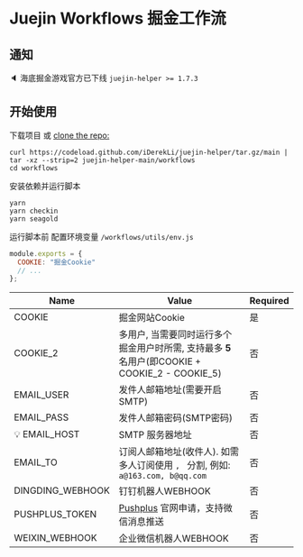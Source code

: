 # Juejin Workflows 掘金工作流

## 通知
🔈 海底掘金游戏官方已下线 `juejin-helper >= 1.7.3`

## 开始使用

下载项目 或 [ clone the repo:](https://github.com/iDerekLi/juejin-helper)
```shell
curl https://codeload.github.com/iDerekLi/juejin-helper/tar.gz/main | tar -xz --strip=2 juejin-helper-main/workflows
cd workflows
```

安装依赖并运行脚本
```shell
yarn
yarn checkin
yarn seagold
```

运行脚本前 配置环境变量 `/workflows/utils/env.js`

```javascript
module.exports = {
  COOKIE: "掘金Cookie"
  // ...
};
```

| Name | Value | Required |
| --- | --- | --- |
| COOKIE | 掘金网站Cookie  | 是 |
| COOKIE_2 | 多用户, 当需要同时运行多个掘金用户时所需, 支持最多 **5** 名用户(即COOKIE + COOKIE_2 - COOKIE_5)  | 否 |
| EMAIL_USER | 发件人邮箱地址(需要开启 SMTP) | 否 |
| EMAIL_PASS | 发件人邮箱密码(SMTP密码) | 否 |
| 💡 EMAIL_HOST | SMTP 服务器地址 | 否 |
| EMAIL_TO | 订阅人邮箱地址(收件人). 如需多人订阅使用 `, ` 分割, 例如: `a@163.com, b@qq.com` | 否 |
| DINGDING_WEBHOOK | 钉钉机器人WEBHOOK | 否 |
| PUSHPLUS_TOKEN | [Pushplus](http://www.pushplus.plus/) 官网申请，支持微信消息推送 | 否 |
|   WEIXIN_WEBHOOK | 企业微信机器人WEBHOOK                                    | 否 |

